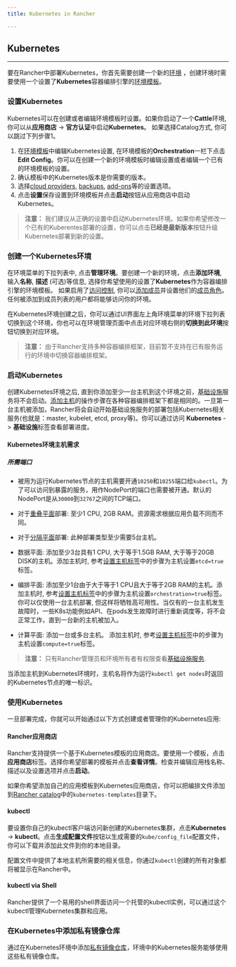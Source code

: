 ```yaml
---
title: Kubernetes in Rancher

---
```


## Kubernetes
---

要在Rancher中部署Kubernetes，你首先需要创建一个新的[环境]({{site.baseurl}}/rancher/{{page.version}}/{{page.lang}}/environments/) ，创建环境时需要使用一个设置了**Kubernetes**容器编排引擎的[环境模板]({{site.baseurl}}/rancher/{{page.version}}/{{page.lang}}/environments/#什么是环境模版)。

### 设置Kubernetes

Kubernetes可以在创建或者编辑环境模板时设置。如果你启动了一个**Cattle**环境, 你可以从**应用商店** -> **官方认证**中启动**Kubernetes**。 如果选择Catalog方式, 你可以跳过下列步骤1。

1. 在[环境模板]({{site.baseurl}}/rancher/{{page.version}}/{{page.lang}}/environments/#什么是环境模版)中编辑Kubernetes设置, 在环境模板的**Orchestration**一栏下点击**Edit Config**。你可以在创建一个新的环境模板时编辑设置或者编辑一个已有的环境模板的设置。
2. 确认模板中的Kubernetes版本是你需要的版本。
3. 选择[cloud providers]({{site.baseurl}}/rancher/{{page.version}}/{{page.lang}}/kubernetes/providers/), [backups]({{site.baseurl}}/rancher/{{page.version}}/{{page.lang}}/kubernetes/backups/), [add-ons]({{site.baseurl}}/rancher/{{page.version}}/{{page.lang}}/kubernetes/addons/)等的设置选项。
4. 点击**设置**保存设置到环境模板并点击**启动**按钮从应用商店中启动Kubernetes。

> **注意：** 我们建议从正确的设置中启动Kubernetes环境。如果你希望修改一个已有的Kuberentes部署的设置，你可以点击**已经是最新版本**按钮升级Kubernetes部署到新的设置。

### 创建一个Kubernetes环境

在环境菜单的下拉列表中, 点击**管理环境**。要创建一个新的环境，点击**添加环境**, 输入**名称**, **描述** (可选)等信息, 选择你希望使用的设置了**Kubernetes**作为容器编排引擎的环境模板。 如果启用了[访问控制]({{site.baseurl}}/rancher/{{page.version}}/{{page.lang}}/configuration/access-control/), 你可以[添加成员]({{site.baseurl}}/rancher/{{page.version}}/{{page.lang}}/environments/#成员编辑)并设置他们的[成员角色]({{site.baseurl}}/rancher/{{page.version}}/{{page.lang}}/environments/#成员角色)。任何被添加到成员列表的用户都将能够访问你的环境。

在Kubernetes环境创建之后，你可以通过UI界面左上角环境菜单的环境下拉列表切换到这个环境，你也可以在环境管理页面中点击对应环境右侧的**切换到此环境**按钮切换到对应环境。

> **注意：** 由于Rancher支持多种容器编排框架，目前暂不支持在已有服务运行的环境中切换容器编排框架。

### 启动Kubernetes

创建Kubernetes环境之后, 直到你添加至少一台主机到这个环境之前，[基础设施]({{site.baseurl}}/rancher/{{page.version}}/{{page.lang}}/rancher-services/)服务将不会启动。[添加主机]({{site.baseurl}}/rancher/{{page.version}}/{{page.lang}}/hosts/)的操作步骤在各种容器编排框架下都是相同的。一旦第一台主机被添加，Rancher将会自动开始基础设施服务的部署包括Kubernetes相关服务(也就是：master, kubelet, etcd, proxy等)。你可以通过访问 **Kubernetes** -> **基础设施**标签查看部署进度。

#### Kubernetes环境主机需求

##### 所需端口

 * 被用为运行Kubernetes节点的主机需要开通`10250`和`10255`端口给`kubectl`。为了可以访问到暴露的服务，用作NodePort的端口也需要被开通。默认的NodePort是从`30000`到`32767`之间的TCP端口。

* 对于[重叠平面]({{site.baseurl}}/rancher/{{page.version}}/{{page.lang}}/kubernetes/resiliency-planes/#重叠平面overlapping-planes)部署: 至少1 CPU, 2GB RAM。资源需求根据应用负载不同而不同。
* 对于[分隔平面]({{site.baseurl}}/rancher/{{page.version}}/{{page.lang}}/kubernetes/resiliency-planes/#分隔平面separated-planes)部署: 此种部署类型至少需要5台主机。
 * 数据平面: 添加至少3台具有1 CPU, 大于等于1.5GB RAM, 大于等于20GB DISK的主机。添加主机时, 参考[设置主机标签]({{site.baseurl}}/rancher/{{page.version}}/{{page.lang}}/hosts/#主机标签)中的步骤为主机设置`etcd=true`标签。
 * 编排平面: 添加至少1台由于大于等于1 CPU且大于等于2GB RAM的主机。添加主机时, 参考[设置主机标签]({{site.baseurl}}/rancher/{{page.version}}/{{page.lang}}/hosts/#主机标签)中的步骤为主机设置`orchestration=true`标签。你可以仅使用一台主机部署, 但这样将牺牲高可用性。当仅有的一台主机发生故障时，一些K8s功能例如API、在pods发生故障时进行重新调度等，将不会正常工作，直到一台新的主机被加入。
 * 计算平面: 添加一台或多台主机。 添加主机时, 参考[设置主机标签]({{site.baseurl}}/rancher/{{page.version}}/{{page.lang}}/hosts/#主机标签)中的步骤为主机设置`compute=true`标签。

> **注意：** 只有Rancher管理员和环境所有者有权限查看[基础设施服务]({{site.baseurl}}/rancher/{{page.version}}/{{page.lang}}/rancher-services/).

当添加主机到Kubernetes环境时，主机名将作为运行`kubectl get nodes`时返回的Kubernetes节点的唯一标识。

### 使用Kubernetes

一旦部署完成，你就可以开始通过以下方式创建或者管理你的Kubernetes应用:

#### Rancher应用商店

Rancher支持提供一个基于Kubernetes模板的应用商店。要使用一个模板，点击**应用商店**标签。选择你希望部署的模板并点击**查看详情**。检查并编辑应用栈名称、描述以及设置选项并点击**启动**。

如果你希望添加自己的应用模板到Kubernetes应用商店，你可以把编排文件添加到[Rancher catalog]({{site.baseurl}}/rancher/{{page.version}}/{{page.lang}}/catalog/)中的`kubernetes-templates`目录下。

#### kubectl

要设置你自己的kubectl客户端访问新创建的Kubernetes集群，点击**Kubernetes** -> **kubectl**。点击**生成配置文件**按钮以生成需要的`kube/config_file`配置文件，你可以下载并添加此文件到你的本地目录。

配置文件中提供了本地主机所需要的相关信息，你通过`kubectl`创建的所有对象都将被显示在Rancher中。

#### kubectl via Shell

Rancher提供了一个易用的shell界面访问一个托管的kubectl实例，可以通过这个kubectl管理Kubernetes集群和应用。

### 在Kubernetes中添加私有镜像仓库

通过在Kubernetes环境中添加[私有镜像仓库]({{site.baseurl}}/rancher/{{page.version}}/{{page.lang}}/environments/registries/)，环境中的Kubernetes服务能够使用这些私有镜像仓库。
